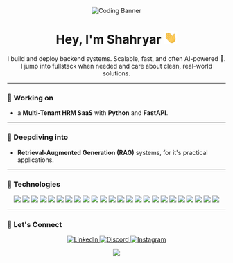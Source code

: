 <p align="center">
  <img src="https://user-images.githubusercontent.com/74038190/212748830-4c709398-a386-4761-84d7-9e10b98fbe6e.gif" alt="Coding Banner" width="50%"/>
</p>

<h1 align="center">Hey, I'm Shahryar <img src="https://raw.githubusercontent.com/ABSphreak/ABSphreak/master/gifs/Hi.gif" width="30px"></h1>

<p align="center">
I build and deploy backend systems. Scalable, fast, and often AI-powered 🤖. I jump into fullstack when needed and care about clean, real-world solutions.
  <br />
</p>

---

### 🔨 Working on

-   a **Multi-Tenant HRM SaaS** with **Python** and **FastAPI**.

---

### 🧠 Deepdiving into

-   **Retrieval-Augmented Generation (RAG)** systems, for it's practical applications.

---

### 🌟 Technologies

<p align="center">
  <img src="https://img.shields.io/badge/-JavaScript-f7df1e?style=for-the-badge&logo=javascript&logoColor=black" />
  <img src="https://img.shields.io/badge/-TypeScript-3178c6?style=for-the-badge&logo=typescript&logoColor=white" />
  <img src="https://img.shields.io/badge/-Python-3776AB?style=for-the-badge&logo=python&logoColor=white" />
  <img src="https://img.shields.io/badge/-Java-ec2025?style=for-the-badge&logo=openjdk&logoColor=white" />
  <img src="https://img.shields.io/badge/-Node.js-90c53f?style=for-the-badge&logo=node.js&logoColor=white" />
  <img src="https://img.shields.io/badge/-Express-000000?style=for-the-badge&logo=express&logoColor=white" />
  <img src="https://img.shields.io/badge/-Hono-E36000?style=for-the-badge&logo=hono&logoColor=white" />
  <img src="https://img.shields.io/badge/-FastAPI-009688?style=for-the-badge&logo=fastapi&logoColor=white" />
  <img src="https://img.shields.io/badge/-React-61dafb?style=for-the-badge&logo=react&logoColor=black" />
  <img src="https://img.shields.io/badge/-Next.js-000000?style=for-the-badge&logo=next.js&logoColor=white" />
  <img src="https://img.shields.io/badge/-MongoDB-2ba845?style=for-the-badge&logo=mongodb&logoColor=white" />
  <img src="https://img.shields.io/badge/-PostgreSQL-336791?style=for-the-badge&logo=postgresql&logoColor=white" />
  <img src="https://img.shields.io/badge/-Microsoft_SQL_Server-CC2927?style=for-the-badge&logo=microsoft-sql-server&logoColor=white" />
  <img src="https://img.shields.io/badge/-Redis-d82c20?style=for-the-badge&logo=redis&logoColor=white" />
  <img src="https://img.shields.io/badge/-Docker-099cec?style=for-the-badge&logo=docker&logoColor=white" />
  <img src="https://img.shields.io/badge/-Nginx-009639?style=for-the-badge&logo=nginx&logoColor=white" />
  <img src="https://img.shields.io/badge/-Linux-FCC624?style=for-the-badge&logo=linux&logoColor=black" />
  <img src="https://img.shields.io/badge/-Git-F05032?style=for-the-badge&logo=git&logoColor=white" />
  <img src="https://img.shields.io/badge/-CI/CD-2088FF?style=for-the-badge&logo=github-actions&logoColor=white" />
  <img src="https://img.shields.io/badge/-NATS-0A0A0A?style=for-the-badge&logo=nats.io&logoColor=white" />
  <img src="https://img.shields.io/badge/-Twilio-F22F46?style=for-the-badge&logo=twilio&logoColor=white" />
  <img src="https://img.shields.io/badge/-OpenAI-412991?style=for-the-badge&logo=openai&logoColor=white" />
  <img src="https://img.shields.io/badge/-Railway-0B0D12?style=for-the-badge&logo=railway&logoColor=white" />
  <img src="https://img.shields.io/badge/-Vercel-000000?style=for-the-badge&logo=vercel&logoColor=white" />
</p>

---

### 💬 Let's Connect

<p align="center">
  <a href="https://www.linkedin.com/in/shahryar-khan-/" target="_blank">
    <img src="https://user-images.githubusercontent.com/74038190/235294012-0a55e343-37ad-4b0f-924f-c8431d9d2483.gif" alt="LinkedIn" width="100px" />
  </a>
  <a href="https://www.discord.com/users/357070214334251019" target="_blank"> <img src="https://user-images.githubusercontent.com/74038190/235294015-47144047-25ab-417c-af1b-6746820a20ff.gif" alt="Discord" width="100px" />
  </a>
  <a href="https://www.instagram.com/kshahryar21/" target="_blank"> <img src="https://user-images.githubusercontent.com/74038190/235294013-a33e5c43-a01c-43f6-b44d-a406d8b4ab75.gif" alt="Instagram" width="100px" />
  </a>
</p>
<p align="center">
<a href="mailto:shahryar2k3@gmail.com">
    <img src="https://img.shields.io/badge/Email-D14836?style=for-the-badge&logo=gmail&logoColor=white" />
  </a>
</p>
